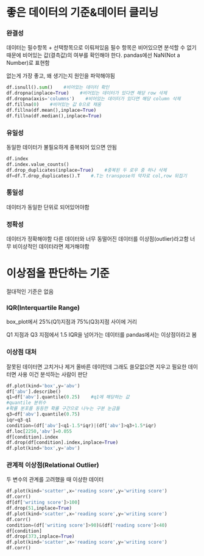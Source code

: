 # 좋은 데이터의 기준&데이터 클리닝

### 완결성
데이터는 필수항목 + 선택항목으로 이뤄져있음
필수 항목은 비어있으면 분석할 수 없기 때문에
비어있는 값(결측값)의 여부를 확인해야 한다.
pandas에선 NaN(Not a Number)로 표현함

없는게 가장 좋고, 왜 생기는지 원인을 파악해야됨

```python
df.isnull().sum()    #비어있는 데이터 확인
df.dropna(inplace=True)    #비어있는 데이터가 있다면 해당 row 삭제
df.dropna(axis='columns')    #비어있는 데이터가 있다면 해당 column 삭제
df.fillna(0)    #비어있는 값 0으로 채움
df.fillna(df.mean(),inplace=True)
df.fillna(df.median(),inplace=True)
```


### 유일성
동일한 데이터가 불필요하게 중복되어 있으면 안됨

```python
df.index
df.index.value_counts()
df.drop_duplicates(inplace=True)    #중복된 두 로우 중 하나 삭제
df=df.T.drop_duplicates().T    #.T는 transpose의 약자로 col,row 뒤집기
```

### 통일성
데이터가 동일한 단위로 되어있어야함

### 정확성
데이터가 정확해야함
다른 데이터와 너무 동떨어진 데이터를 이상점(outlier)라고함
너무 비이상적인 데이터라면 제거해야함

# 이상점을 판단하는 기준
절대적인 기준은 없음

### IQR(Interquartile Range)
box_plot에서 25%(Q1)지점과 75%(Q3)지점 사이에 거리

Q1 지점과 Q3 지점에서 1.5 IQR을 넘어가는 데이터를
pandas에서는 이상점이라고 봄

### 이상점 대처
잘못된 데이터면 고치거나 제거
올바른 데이턴데 그래도 쓸모없으면 지우고
필요한 데이터면 사용 이건 분석하는 사람이 판단

```python
df.plot(kind='box',y='abv')
df['abv'].describe()
q1=df['abv'].quantile(0.25)    #q1에 해당하는 값
#quantile 분위수
#확률 분포를 동등한 확률 구간으로 나누는 구분 눈금들
q3=df['abv'].quantile(0.75)
iqr=q3-q1
condition=(df['abv']<q1-1.5*iqr)|(df['abv']>q3+1.5*iqr)
df.loc[2250,'abv']=0.055
df[condition].index
df.drop(df[condition].index,inplace=True)
df.plot(kind='box',y='abv') 
```


### 관계적 이상점(Relational Outlier)
두 변수의 관계를 고려했을 때 이상한 데이터

```python
df.plot(kind='scatter',x='reading score',y='writing score')
df.corr()
df[df['writing score']>100]
df.drop(51,inplace=True)
df.plot(kind='scatter',x='reading score',y='writing score')
df.corr()
condition=(df['writing score']>90)&(df['reading score']<40)
df[condition]
df.drop(373,inplace=True)
df.plot(kind='scatter',x='reading score',y='writing score')
df.corr()
```
